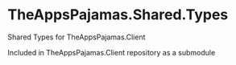 # TheAppsPajamas.Shared.Types
Shared Types for TheAppsPajamas.Client

Included in TheAppsPajamas.Client repository as a submodule
